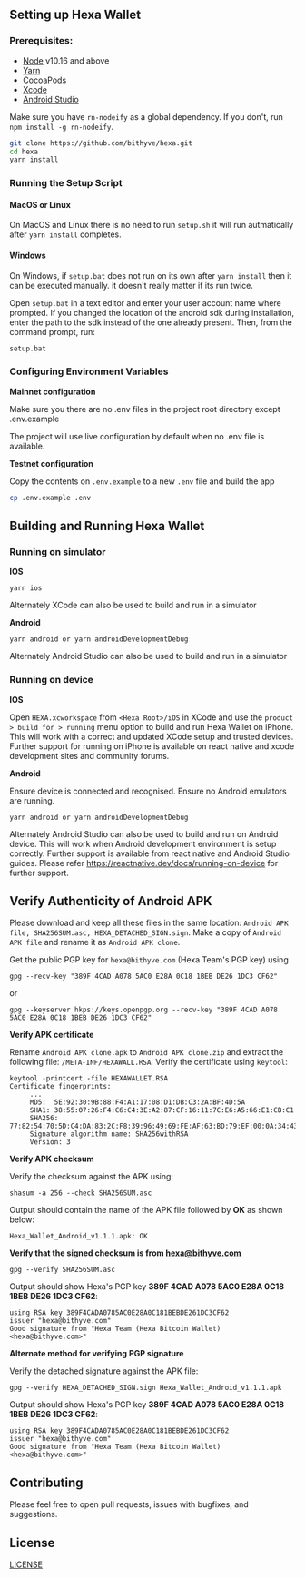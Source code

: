## Setting up Hexa Wallet

### Prerequisites:

- [Node](https://nodejs.org/en/) v10.16 and above
- [Yarn](https://yarnpkg.com/lang/en/)
- [CocoaPods](https://cocoapods.org/)
- [Xcode](https://developer.apple.com/xcode/)
- [Android Studio](https://developer.android.com/studio)

Make sure you have `rn-nodeify` as a global dependency. If you don't, run `npm install -g rn-nodeify`.

```sh
git clone https://github.com/bithyve/hexa.git
cd hexa
yarn install
```

### Running the Setup Script

#### MacOS or Linux

On MacOS and Linux there is no need to run `setup.sh` it will run autmatically after `yarn install` completes.

#### Windows

On Windows, if  `setup.bat` does not run on its own after `yarn install` then it can be executed manually. it doesn't really matter if its run twice.

Open `setup.bat` in a text editor and enter your user account name where prompted. If you changed the location of the android sdk during installation, enter the path to the sdk instead of the one already present.
Then, from the command prompt, run:

```sh
setup.bat
```

### Configuring Environment Variables

**Mainnet configuration**

Make sure you there are no .env files in the project root directory except .env.example

The project will use live configuration by default when no .env file is available.

**Testnet configuration**

Copy the contents on `.env.example` to a new `.env` file and build the app

```sh
cp .env.example .env
```


## Building and Running Hexa Wallet

### Running on simulator

**IOS**

```
yarn ios
```

Alternately XCode can also be used to build and run in a simulator

**Android**

```
yarn android or yarn androidDevelopmentDebug
```

Alternately Android Studio can also be used to build and run in a simulator

### Running on device

**IOS**

Open `HEXA.xcworkspace` from `<Hexa Root>/iOS` in XCode and use the `product > build for > running` menu option to build and run Hexa Wallet on iPhone. This will work with a correct and updated XCode setup and trusted devices. Further support for running on iPhone is available on react native and xcode development sites and community forums.

**Android**

Ensure device is connected and recognised. Ensure no  Android emulators are running.

```
yarn android or yarn androidDevelopmentDebug
```

Alternately Android Studio can also be used to build and run on Android device.
This will work when Android development environment is setup correctly. Further support is available from react native and Android Studio guides. Please refer https://reactnative.dev/docs/running-on-device for further support.

## Verify Authenticity of Android APK

Please download and keep all these files in the same location: `Android APK file, SHA256SUM.asc, HEXA_DETACHED_SIGN.sign`. Make a copy of `Android APK file` and rename it as `Android APK clone`.

Get the public PGP key for `hexa@bithyve.com` (Hexa Team's PGP key) using

```
gpg --recv-key "389F 4CAD A078 5AC0 E28A 0C18 1BEB DE26 1DC3 CF62"
```

or

```
gpg --keyserver hkps://keys.openpgp.org --recv-key "389F 4CAD A078 5AC0 E28A 0C18 1BEB DE26 1DC3 CF62"
```

**Verify APK certificate**

Rename `Android APK clone.apk` to `Android APK clone.zip` and extract the following file: `/META-INF/HEXAWALL.RSA`. Verify the certificate using `keytool`:

```
keytool -printcert -file HEXAWALLET.RSA
Certificate fingerprints:
	 ...
	 MD5:  5E:92:30:9B:88:F4:A1:17:08:D1:DB:C3:2A:BF:4D:5A
	 SHA1: 38:55:07:26:F4:C6:C4:3E:A2:87:CF:16:11:7C:E6:A5:66:E1:CB:C1
	 SHA256: 77:82:54:70:5D:C4:DA:83:2C:F8:39:96:49:69:FE:AF:63:BD:79:EF:00:0A:34:43:86:0C:7C:AD:A2:55:1C:95
	 Signature algorithm name: SHA256withRSA
	 Version: 3
```

**Verify APK checksum**

Verify the checksum against the APK using:

```
shasum -a 256 --check SHA256SUM.asc
```

Output should contain the name of the APK file followed by **OK** as shown below:

```
Hexa_Wallet_Android_v1.1.1.apk: OK
```

**Verify that the signed checksum is from hexa@bithyve.com**

```
gpg --verify SHA256SUM.asc
```

Output should show Hexa's PGP key **389F 4CAD A078 5AC0 E28A 0C18 1BEB DE26 1DC3 CF62**:

```
using RSA key 389F4CADA0785AC0E28A0C181BEBDE261DC3CF62
issuer "hexa@bithyve.com"
Good signature from "Hexa Team (Hexa Bitcoin Wallet) <hexa@bithyve.com>"
```

**Alternate method for verifying PGP signature**

Verify the detached signature against the APK file:

```
gpg --verify HEXA_DETACHED_SIGN.sign Hexa_Wallet_Android_v1.1.1.apk
```

Output should show Hexa's PGP key **389F 4CAD A078 5AC0 E28A 0C18 1BEB DE26 1DC3 CF62**:

```
using RSA key 389F4CADA0785AC0E28A0C181BEBDE261DC3CF62
issuer "hexa@bithyve.com"
Good signature from "Hexa Team (Hexa Bitcoin Wallet) <hexa@bithyve.com>"
```

## Contributing

Please feel free to open pull requests, issues with bugfixes, and suggestions.

## License

[LICENSE](LICENSE)
